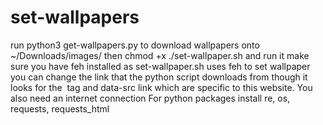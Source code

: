 # set-wallpapers
run python3 get-wallpapers.py to download wallpapers onto ~/Downloads/images/
then chmod +x ./set-wallpaper.sh and run it 
make sure you have feh installed as set-wallpaper.sh uses feh to set wallpaper
you can change the link that the python script downloads from though it looks for the <img> tag and data-src link which are specific to this website.
You also need an internet connection
For python packages install re, os, requests, requests_html
